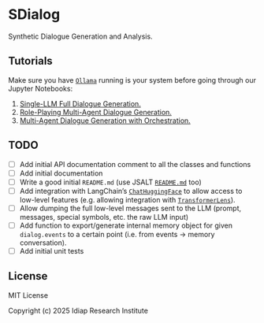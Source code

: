 # SDialog

Synthetic Dialogue Generation and Analysis.

## Tutorials

Make sure you have [`Ollama`](https://ollama.com/download) running is your system before going through our Jupyter Notebooks:
1. [Single-LLM Full Dialogue Generation.](1.single_llm_full_generation.ipynb)
2. [Role-Playing Multi-Agent Dialogue Generation.](2.multi-agent_generation.ipynb)
3. [Multi-Agent Dialogue Generation with Orchestration.](3.multi-agent+orchestrator_generation.ipynb)

## TODO

- [ ] Add initial API documentation comment to all the classes and functions
- [ ] Add initial documentation
- [ ] Write a good initial `README.md` (use JSALT [`README.md`](https://github.com/Play-Your-Part/tutorials) too)
- [ ] Add integration with LangChain’s [`ChatHuggingFace`](https://python.langchain.com/docs/integrations/chat/huggingface/) to allow access to low-level features (e.g. allowing integration with [`TransformerLens`](https://github.com/TransformerLensOrg/TransformerLens)).
- [ ] Allow dumping the full low-level messages sent to the LLM (prompt, messages, special symbols, etc. the raw LLM input)
- [ ] Add function to export/generate internal memory object for given `dialog.events` to a certain point (i.e. from events -> memory conversation).
- [ ] Add initial unit tests

## License

MIT License

Copyright (c) 2025 Idiap Research Institute
